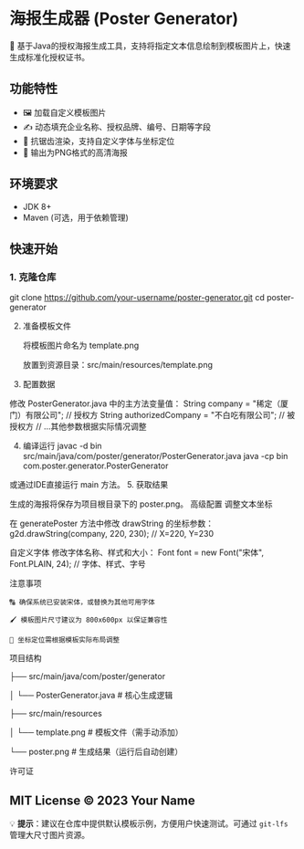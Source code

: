 # 海报生成器 (Poster Generator)

📌 基于Java的授权海报生成工具，支持将指定文本信息绘制到模板图片上，快速生成标准化授权证书。

## 功能特性

- 🖼️ 加载自定义模板图片
- ✍️ 动态填充企业名称、授权品牌、编号、日期等字段
- 🎨 抗锯齿渲染，支持自定义字体与坐标定位
- 📁 输出为PNG格式的高清海报

## 环境要求

- JDK 8+
- Maven (可选，用于依赖管理)

## 快速开始

### 1. 克隆仓库
git clone https://github.com/your-username/poster-generator.git
cd poster-generator

2. 准备模板文件

    将模板图片命名为 template.png

    放置到资源目录：src/main/resources/template.png

3. 配置数据

修改 PosterGenerator.java 中的主方法变量值：
String company = "稀定（厦门）有限公司";          // 授权方
String authorizedCompany = "不白吃有限公司";      // 被授权方
// ...其他参数根据实际情况调整

4. 编译运行
javac -d bin src/main/java/com/poster/generator/PosterGenerator.java
java -cp bin com.poster.generator.PosterGenerator

或通过IDE直接运行 main 方法。
5. 获取结果

生成的海报将保存为项目根目录下的 poster.png。
高级配置
调整文本坐标

在 generatePoster 方法中修改 drawString 的坐标参数：
g2d.drawString(company, 220, 230);  // X=220, Y=230

自定义字体
修改字体名称、样式和大小：
Font font = new Font("宋体", Font.PLAIN, 24);  // 字体、样式、字号

注意事项

    🔠 确保系统已安装宋体，或替换为其他可用字体

    🖌️ 模板图片尺寸建议为 800x600px 以保证兼容性

    📍 坐标定位需根据模板实际布局调整

项目结构

├── src/main/java/com/poster/generator

│   └── PosterGenerator.java       # 核心生成逻辑

├── src/main/resources

│   └── template.png               # 模板文件（需手动添加）

└── poster.png                      # 生成结果（运行后自动创建）

许可证

MIT License © 2023 Your Name
---
💡 **提示**：建议在仓库中提供默认模板示例，方便用户快速测试。可通过 `git-lfs` 管理大尺寸图片资源。
